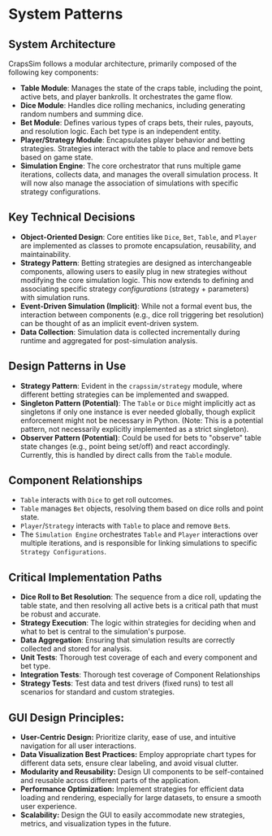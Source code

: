 # System Patterns

## System Architecture
CrapsSim follows a modular architecture, primarily composed of the following key components:

- **Table Module**: Manages the state of the craps table, including the point, active bets, and player bankrolls. It orchestrates the game flow.
- **Dice Module**: Handles dice rolling mechanics, including generating random numbers and summing dice.
- **Bet Module**: Defines various types of craps bets, their rules, payouts, and resolution logic. Each bet type is an independent entity.
- **Player/Strategy Module**: Encapsulates player behavior and betting strategies. Strategies interact with the table to place and remove bets based on game state.
- **Simulation Engine**: The core orchestrator that runs multiple game iterations, collects data, and manages the overall simulation process. It will now also manage the association of simulations with specific strategy configurations.

## Key Technical Decisions
- **Object-Oriented Design**: Core entities like `Dice`, `Bet`, `Table`, and `Player` are implemented as classes to promote encapsulation, reusability, and maintainability.
- **Strategy Pattern**: Betting strategies are designed as interchangeable components, allowing users to easily plug in new strategies without modifying the core simulation logic. This now extends to defining and associating specific strategy *configurations* (strategy + parameters) with simulation runs.
- **Event-Driven Simulation (Implicit)**: While not a formal event bus, the interaction between components (e.g., dice roll triggering bet resolution) can be thought of as an implicit event-driven system.
- **Data Collection**: Simulation data is collected incrementally during runtime and aggregated for post-simulation analysis.

## Design Patterns in Use
- **Strategy Pattern**: Evident in the `crapssim/strategy` module, where different betting strategies can be implemented and swapped.
- **Singleton Pattern (Potential)**: The `Table` or `Dice` might implicitly act as singletons if only one instance is ever needed globally, though explicit enforcement might not be necessary in Python. (Note: This is a potential pattern, not necessarily explicitly implemented as a strict singleton).
- **Observer Pattern (Potential)**: Could be used for bets to "observe" table state changes (e.g., point being set/off) and react accordingly. Currently, this is handled by direct calls from the `Table` module.

## Component Relationships
- `Table` interacts with `Dice` to get roll outcomes.
- `Table` manages `Bet` objects, resolving them based on dice rolls and point state.
- `Player`/`Strategy` interacts with `Table` to place and remove `Bet`s.
- The `Simulation Engine` orchestrates `Table` and `Player` interactions over multiple iterations, and is responsible for linking simulations to specific `Strategy Configurations`.

## Critical Implementation Paths
- **Dice Roll to Bet Resolution**: The sequence from a dice roll, updating the table state, and then resolving all active bets is a critical path that must be robust and accurate.
- **Strategy Execution**: The logic within strategies for deciding when and what to bet is central to the simulation's purpose.
- **Data Aggregation**: Ensuring that simulation results are correctly collected and stored for analysis.
- **Unit Tests**: Thorough test coverage of each and every component and bet type. 
- **Integration Tests**: Thorough test coverage of Component Relationships
- **Strategy Tests**: Test data and test drivers (fixed runs) to test all scenarios for standard and custom strategies.

## GUI Design Principles:
*   **User-Centric Design:** Prioritize clarity, ease of use, and intuitive navigation for all user interactions.
*   **Data Visualization Best Practices:** Employ appropriate chart types for different data sets, ensure clear labeling, and avoid visual clutter.
*   **Modularity and Reusability:** Design UI components to be self-contained and reusable across different parts of the application.
*   **Performance Optimization:** Implement strategies for efficient data loading and rendering, especially for large datasets, to ensure a smooth user experience.
*   **Scalability:** Design the GUI to easily accommodate new strategies, metrics, and visualization types in the future.